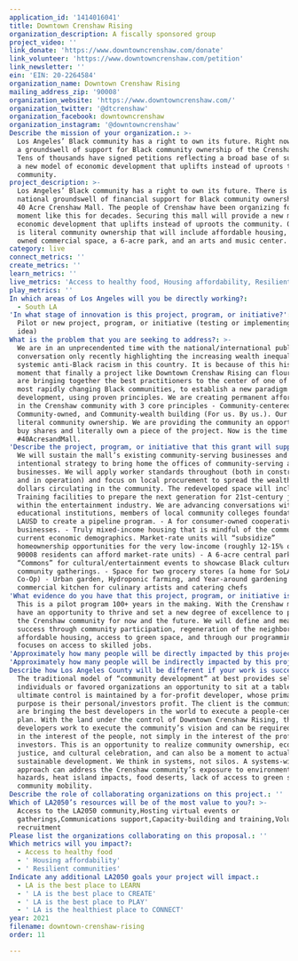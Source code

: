 ```yaml
---
application_id: '1414016041'
title: Downtown Crenshaw Rising
organization_description: A fiscally sponsored group
project_video: ''
link_donate: 'https://www.downtowncrenshaw.com/donate'
link_volunteer: 'https://www.downtowncrenshaw.com/petition'
link_newsletter: ''
ein: 'EIN: 20-2264584'
organization_name: Downtown Crenshaw Rising
mailing_address_zip: '90008'
organization_website: 'https://www.downtowncrenshaw.com/'
organization_twitter: '@dtcrenshaw'
organization_facebook: downtowncrenshaw
organization_instagram: '@downtowncrenshaw'
Describe the mission of your organization.: >-
  Los Angeles’ Black community has a right to own its future. Right now there is
  a groundswell of support for Black community ownership of the Crenshaw Mall.
  Tens of thousands have signed petitions reflecting a broad base of support for
  a new model of economic development that uplifts instead of uproots the
  community.
project_description: >-
  Los Angeles’ Black community has a right to own its future. There is a
  national groundswell of financial support for Black community ownership of the
  40 Acre Crenshaw Mall. The people of Crenshaw have been organizing for a
  moment like this for decades. Securing this mall will provide a new model of
  economic development that uplifts instead of uproots the community. Our vision
  is literal community ownership that will include affordable housing, locally
  owned commercial space, a 6-acre park, and an arts and music center.
category: live
connect_metrics: ''
create_metrics: ''
learn_metrics: ''
live_metrics: 'Access to healthy food, Housing affordability, Resilient communities'
play_metrics: ''
In which areas of Los Angeles will you be directly working?:
  - South LA
'In what stage of innovation is this project, program, or initiative?': >-
  Pilot or new project, program, or initiative (testing or implementing a new
  idea)
What is the problem that you are seeking to address?: >-
  We are in an unprecendented time with the national/international public
  conversation only recently highlighting the increasing wealth inequality and
  systemic anti-Black racism in this country. It is because of this historical
  moment that finally a project like Downtown Crenshaw Rising can flourish. We
  are bringing together the best practitioners to the center of one of America’s
  most rapidly changing Black communities, to establish a new paradigm of
  development, using proven principles. We are creating permanent affordability
  in the Crenshaw community with 3 core principles - Community-centered,
  Community-owned, and Community-wealth building (For us. By us.). Our model is
  literal community ownership. We are providing the community an opportunity to
  buy shares and literally own a piece of the project. Now is the time for our
  #40AcresandMall.
'Describe the project, program, or initiative that this grant will support to address the problem identified.': >-
  We will sustain the mall’s existing community-serving businesses and have an
  intentional strategy to bring home the offices of community-serving and Black
  businesses. We will apply worker standards throughout (both in construction
  and in operation) and focus on local procurement to spread the wealth/keep the
  dollars circulating in the community. The redeveloped space will include: -
  Training facilities to prepare the next generation for 21st-century jobs and
  within the entertainment industry. We are advancing conversations with anchor
  educational institutions, members of local community colleges foundations, and
  LAUSD to create a pipeline program. - A for consumer-owned cooperative
  businesses. - Truly mixed-income housing that is mindful of the community’s
  current economic demographics. Market-rate units will “subsidize”
  homeownership opportunities for the very low-income (roughly 12-15% of current
  90008 residents can afford market-rate units) - A 6-acre central park, a
  “Commons” for cultural/entertainment events to showcase Black culture and
  community gatherings. - Space for two grocery stores (a home for SoLA Food
  Co-Op) - Urban garden, Hydroponic farming, and Year-around gardening - A
  commercial kitchen for culinary artists and catering chefs
'What evidence do you have that this project, program, or initiative is or will be successful, and how will you define and measure success?': >-
  This is a pilot program 100+ years in the making. With the Crenshaw mall, we
  have an opportunity to thrive and set a new degree of excellence to prepare
  the Crenshaw community for now and the future. We will define and measure
  success through community participation, regeneration of the neighborhood,
  affordable housing, access to green space, and through our programming that
  focuses on access to skilled jobs.
'Approximately how many people will be directly impacted by this project, program, or initiative?': '30123'
'Approximately how many people will be indirectly impacted by this project, program, or initiative?': '10004000'
Describe how Los Angeles County will be different if your work is successful.: >-
  The traditional model of “community development” at best provides select
  individuals or favored organizations an opportunity to sit at a table where
  ultimate control is maintained by a for-profit developer, whose primary
  purpose is their personal/investors profit. The client is the community and we
  are bringing the best developers in the world to execute a people-centered
  plan. With the land under the control of Downtown Crenshaw Rising, the
  developers work to execute the community’s vision and can be required to build
  in the interest of the people, not simply in the interest of the profits of
  investors. This is an opportunity to realize community ownership, economic
  justice, and cultural celebration, and can also be a moment to actualize
  sustainable development. We think in systems, not silos. A systems-wide
  approach can address the Crenshaw community’s exposure to environmental
  hazards, heat island impacts, food deserts, lack of access to green space, and
  community mobility.
Describe the role of collaborating organizations on this project.: ''
Which of LA2050’s resources will be of the most value to you?: >-
  Access to the LA2050 community,Hosting virtual events or
  gatherings,Communications support,Capacity-building and training,Volunteer
  recruitment
Please list the organizations collaborating on this proposal.: ''
Which metrics will you impact?:
  - Access to healthy food
  - ' Housing affordability'
  - ' Resilient communities'
Indicate any additional LA2050 goals your project will impact.:
  - LA is the best place to LEARN
  - ' LA is the best place to CREATE'
  - ' LA is the best place to PLAY'
  - ' LA is the healthiest place to CONNECT'
year: 2021
filename: downtown-crenshaw-rising
order: 11

---
```


